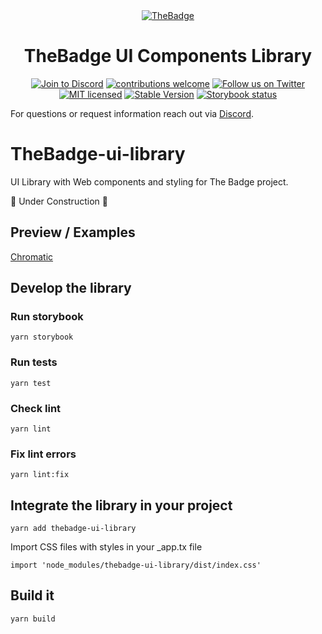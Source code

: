 <div style="text-align: center;">
  <a href="https://thebadge.xyz">
    <img alt="TheBadge" src="https://www.thebadge.xyz/the_badge_github_logo.png">
  </a>
</div>

<h1 align="center">TheBadge UI Components Library</h1>

<p align="center">
  <a href="https://discord.com/invite/FTxtkgbAC4"><img src="https://img.shields.io/discord/1006480637512917033?style=plastic" alt="Join to Discord"></a>
  <a href="https://github.com/thebadge/thebadge-ui-library/issues"><img src="https://img.shields.io/badge/contributions-welcome-brightgreen.svg?style=flat" alt="contributions welcome"></a>
  <a href="https://twitter.com/intent/user?screen_name=thebadgexyz"><img src="https://img.shields.io/twitter/follow/thebadgexyz?style=social" alt="Follow us on Twitter"></a>
  <a href="https://github.com/thebadge/thebadge-ui-library/blob/main/LICENSE"><img src="https://img.shields.io/badge/license-MIT-blue.svg" alt="MIT licensed"></a>
  <a href="https://www.npmjs.com/package/thebadge-ui-library"><img src="https://img.shields.io/npm/v/@thebadge/ui-library?style=plastic" alt="Stable Version"></a>
  <a href="https://github.com/thebadge/thebadge-ui-library/actions/workflows/storybook-deploy.yml"><img src="https://github.com/thebadge/thebadge-ui-library/actions/workflows/storybook-deploy.yml/badge.svg" alt="Storybook status"></a>
</p>


For questions or request information reach out via [Discord](https://discord.gg/tVP75NqVuC).

# TheBadge-ui-library
UI Library with Web components and styling for The Badge project.

🚧 Under Construction 🚧
## Preview / Examples

[Chromatic](https://main--638b62c10e52ebb22bd55c21.chromatic.com/?path=/docs/)

## Develop the library

### Run storybook

```
yarn storybook
```

### Run tests

```
yarn test
```

### Check lint

```
yarn lint
```

### Fix lint errors

```
yarn lint:fix
```

## Integrate the library in your project

```
yarn add thebadge-ui-library
```

Import CSS files with styles in your \_app.tx file

```
import 'node_modules/thebadge-ui-library/dist/index.css'
```

## Build it

```
yarn build
```
